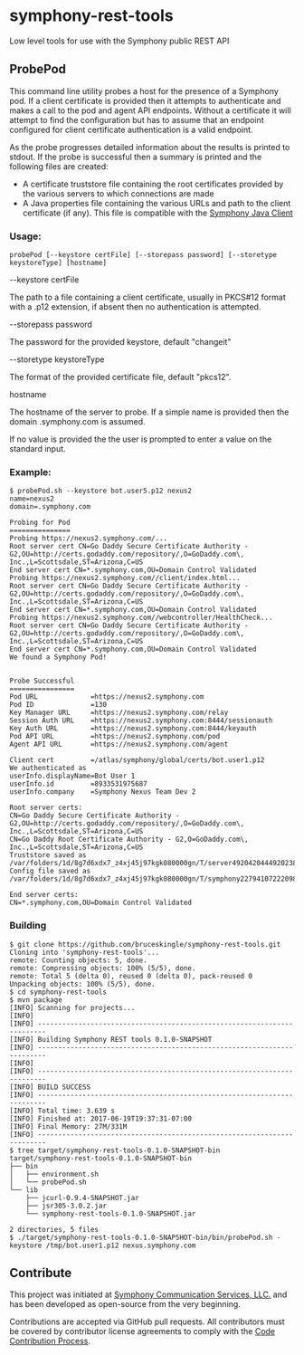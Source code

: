 # symphony-rest-tools
Low level tools for use with the Symphony public REST API

## ProbePod
This command line utility probes a host for the presence of 
a Symphony pod. If a client certificate is provided then it
attempts to authenticate and makes a call to the pod and agent
API endpoints. Without a certificate it will attempt to find
the configuration but has to assume that an endpoint configured
for client certificate authentication is a valid endpoint.

As the probe progresses detailed information about the results
is printed to stdout. If the probe is successful then a
summary is printed and the following files are created:

* A certificate truststore file containing the root certificates
provided by the various servers to which connections are made
* A Java properties file containing the various URLs and path
to the client certificate (if any). This file is compatible
with the [Symphony Java Client](https://github.com/symphonyoss/symphony-java-client)

### Usage:

```
probePod [--keystore certFile] [--storepass password] [--storetype keystoreType] [hostname]

```
--keystore certFile

The path to a file containing a client certificate, usually in
PKCS#12 format with a .p12 extension, if absent then no authentication
is attempted.

 --storepass password

The password for the provided keystore, default "changeit"

 --storetype keystoreType
 
 The format of the provided certificate file, default "pkcs12".
 
 hostname
 
 The hostname of the server to probe. If a simple name is provided then
 the domain .symphony.com is assumed.
 
 If no value is provided the the user is prompted to enter a value
 on the standard input.
 

### Example:

```
$ probePod.sh --keystore bot.user5.p12 nexus2
name=nexus2
domain=.symphony.com

Probing for Pod
===============
Probing https://nexus2.symphony.com/...
Root server cert CN=Go Daddy Secure Certificate Authority - G2,OU=http://certs.godaddy.com/repository/,O=GoDaddy.com\, Inc.,L=Scottsdale,ST=Arizona,C=US
End server cert CN=*.symphony.com,OU=Domain Control Validated
Probing https://nexus2.symphony.com//client/index.html...
Root server cert CN=Go Daddy Secure Certificate Authority - G2,OU=http://certs.godaddy.com/repository/,O=GoDaddy.com\, Inc.,L=Scottsdale,ST=Arizona,C=US
End server cert CN=*.symphony.com,OU=Domain Control Validated
Probing https://nexus2.symphony.com//webcontroller/HealthCheck...
Root server cert CN=Go Daddy Secure Certificate Authority - G2,OU=http://certs.godaddy.com/repository/,O=GoDaddy.com\, Inc.,L=Scottsdale,ST=Arizona,C=US
End server cert CN=*.symphony.com,OU=Domain Control Validated
We found a Symphony Pod!


Probe Successful
================
Pod URL             =https://nexus2.symphony.com
Pod ID              =130
Key Manager URL     =https://nexus2.symphony.com/relay
Session Auth URL    =https://nexus2.symphony.com:8444/sessionauth
Key Auth URL        =https://nexus2.symphony.com:8444/keyauth
Pod API URL         =https://nexus2.symphony.com/pod
Agent API URL       =https://nexus2.symphony.com/agent

Client cert         =/atlas/symphony/global/certs/bot.user1.p12
We authenticated as
userInfo.displayName=Bot User 1
userInfo.id         =8933531975687
userInfo.company    =Symphony Nexus Team Dev 2

Root server certs:
CN=Go Daddy Secure Certificate Authority - G2,OU=http://certs.godaddy.com/repository/,O=GoDaddy.com\, Inc.,L=Scottsdale,ST=Arizona,C=US
CN=Go Daddy Root Certificate Authority - G2,O=GoDaddy.com\, Inc.,L=Scottsdale,ST=Arizona,C=US
Truststore saved as /var/folders/1d/8g7d6xdx7_z4xj45j97kgk080000gn/T/server4920420444920238160.truststore
Config file saved as /var/folders/1d/8g7d6xdx7_z4xj45j97kgk080000gn/T/symphony2279410722209853728.properties

End server certs:
CN=*.symphony.com,OU=Domain Control Validated

```
### Building

```
$ git clone https://github.com/bruceskingle/symphony-rest-tools.git
Cloning into 'symphony-rest-tools'...
remote: Counting objects: 5, done.
remote: Compressing objects: 100% (5/5), done.
remote: Total 5 (delta 0), reused 0 (delta 0), pack-reused 0
Unpacking objects: 100% (5/5), done.
$ cd symphony-rest-tools
$ mvn package
[INFO] Scanning for projects...
[INFO]                                                                         
[INFO] ------------------------------------------------------------------------
[INFO] Building Symphony REST tools 0.1.0-SNAPSHOT
[INFO] ------------------------------------------------------------------------
[INFO] 
[INFO] ------------------------------------------------------------------------
[INFO] BUILD SUCCESS
[INFO] ------------------------------------------------------------------------
[INFO] Total time: 3.639 s
[INFO] Finished at: 2017-06-19T19:37:31-07:00
[INFO] Final Memory: 27M/331M
[INFO] ------------------------------------------------------------------------
$ tree target/symphony-rest-tools-0.1.0-SNAPSHOT-bin
target/symphony-rest-tools-0.1.0-SNAPSHOT-bin
├── bin
│   ├── environment.sh
│   └── probePod.sh
└── lib
    ├── jcurl-0.9.4-SNAPSHOT.jar
    ├── jsr305-3.0.2.jar
    └── symphony-rest-tools-0.1.0-SNAPSHOT.jar

2 directories, 5 files
$ ./target/symphony-rest-tools-0.1.0-SNAPSHOT-bin/bin/probePod.sh -keystore /tmp/bot.user1.p12 nexus.symphony.com

```
## Contribute
This project was initiated at [Symphony Communication Services, LLC.](https://www.symphony.com) and has been developed as open-source from the very beginning.

Contributions are accepted via GitHub pull requests. All contributors must be covered by contributor license agreements to comply with the [Code Contribution Process](https://symphonyoss.atlassian.net/wiki/display/FM/Code+Contribution+Process).
